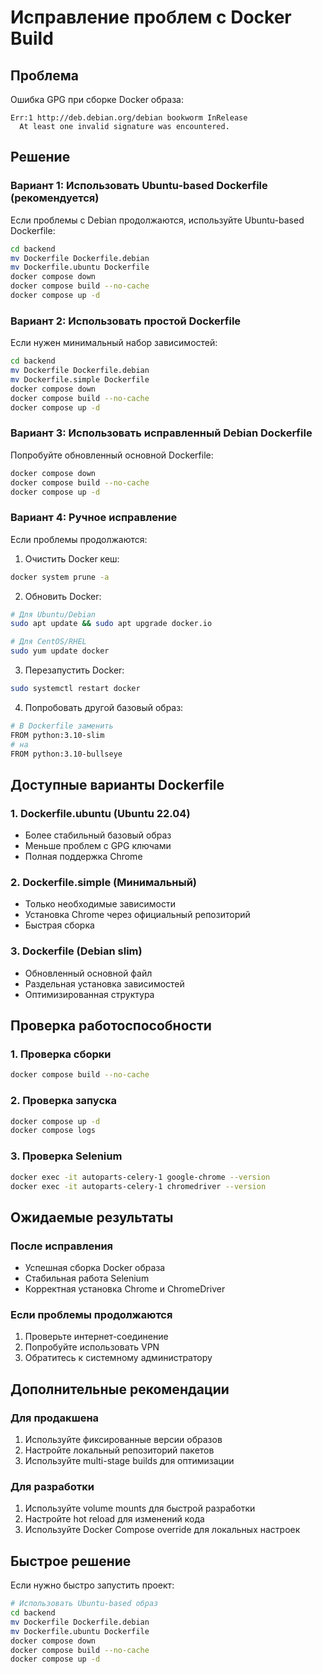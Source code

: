 # Исправление проблем с Docker Build

## Проблема
Ошибка GPG при сборке Docker образа:
```
Err:1 http://deb.debian.org/debian bookworm InRelease
  At least one invalid signature was encountered.
```

## Решение

### Вариант 1: Использовать Ubuntu-based Dockerfile (рекомендуется)

Если проблемы с Debian продолжаются, используйте Ubuntu-based Dockerfile:

```bash
cd backend
mv Dockerfile Dockerfile.debian
mv Dockerfile.ubuntu Dockerfile
docker compose down
docker compose build --no-cache
docker compose up -d
```

### Вариант 2: Использовать простой Dockerfile

Если нужен минимальный набор зависимостей:

```bash
cd backend
mv Dockerfile Dockerfile.debian
mv Dockerfile.simple Dockerfile
docker compose down
docker compose build --no-cache
docker compose up -d
```

### Вариант 3: Использовать исправленный Debian Dockerfile

Попробуйте обновленный основной Dockerfile:

```bash
docker compose down
docker compose build --no-cache
docker compose up -d
```

### Вариант 4: Ручное исправление

Если проблемы продолжаются:

1. Очистить Docker кеш:
```bash
docker system prune -a
```

2. Обновить Docker:
```bash
# Для Ubuntu/Debian
sudo apt update && sudo apt upgrade docker.io

# Для CentOS/RHEL
sudo yum update docker
```

3. Перезапустить Docker:
```bash
sudo systemctl restart docker
```

4. Попробовать другой базовый образ:
```bash
# В Dockerfile заменить
FROM python:3.10-slim
# на
FROM python:3.10-bullseye
```

## Доступные варианты Dockerfile

### 1. Dockerfile.ubuntu (Ubuntu 22.04)
- Более стабильный базовый образ
- Меньше проблем с GPG ключами
- Полная поддержка Chrome

### 2. Dockerfile.simple (Минимальный)
- Только необходимые зависимости
- Установка Chrome через официальный репозиторий
- Быстрая сборка

### 3. Dockerfile (Debian slim)
- Обновленный основной файл
- Раздельная установка зависимостей
- Оптимизированная структура

## Проверка работоспособности

### 1. Проверка сборки
```bash
docker compose build --no-cache
```

### 2. Проверка запуска
```bash
docker compose up -d
docker compose logs
```

### 3. Проверка Selenium
```bash
docker exec -it autoparts-celery-1 google-chrome --version
docker exec -it autoparts-celery-1 chromedriver --version
```

## Ожидаемые результаты

### После исправления
- Успешная сборка Docker образа
- Стабильная работа Selenium
- Корректная установка Chrome и ChromeDriver

### Если проблемы продолжаются
1. Проверьте интернет-соединение
2. Попробуйте использовать VPN
3. Обратитесь к системному администратору

## Дополнительные рекомендации

### Для продакшена
1. Используйте фиксированные версии образов
2. Настройте локальный репозиторий пакетов
3. Используйте multi-stage builds для оптимизации

### Для разработки
1. Используйте volume mounts для быстрой разработки
2. Настройте hot reload для изменений кода
3. Используйте Docker Compose override для локальных настроек

## Быстрое решение

Если нужно быстро запустить проект:

```bash
# Использовать Ubuntu-based образ
cd backend
mv Dockerfile Dockerfile.debian
mv Dockerfile.ubuntu Dockerfile
docker compose down
docker compose build --no-cache
docker compose up -d
``` 
